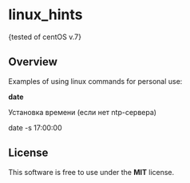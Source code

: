  

linux_hints
======
{tested of centOS v.7}

Overview
------ 
Examples of using linux commands for personal use:

**date**

Установка времени (если нет ntp-сервера)

date -s 17:00:00

License
------
This software is free to use under the **MIT** license.